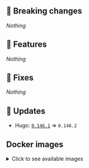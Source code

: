 ## :loudspeaker: Breaking changes

*Nothing*


## :tada: Features

*Nothing*


## :bug: Fixes

*Nothing*


## :heartbeat: Updates

* Hugo: [`0.146.1`](https://github.com/floryn90/docker-hugo/releases/tag/0.146.1) => `0.146.2`


## Docker images

<details>
<summary>Click to see available images</summary>

This release is available from Docker Hub as project `floryn90/hugo` with the following tags:

| Alias tags                   | Version specific tags                      |
| ---------------------------- | ------------------------------------------ |
| `busybox`, `latest`          | `0.146.2-busybox`, `0.146.2`                     |
| `busybox-ci`, `ci`           | `0.146.2-busybox-ci`, `0.146.2-ci`               |
| `busybox-onbuild`, `onbuild` | `0.146.2-busybox-onbuild`, `0.146.2-onbuild`     |
| `alpine`                     | `0.146.2-alpine`                              |
| `alpine-ci`                  | `0.146.2-alpine-ci`                           |
| `alpine-onbuild`             | `0.146.2-alpine-onbuild`                      |
| `asciidoctor`                | `0.146.2-asciidoctor`                         |
| `asciidoctor-ci`             | `0.146.2-asciidoctor-ci`                      |
| `asciidoctor-onbuild`        | `0.146.2-asciidoctor-onbuild`                 |
| `pandoc`                     | `0.146.2-pandoc`                              |
| `pandoc-ci`                  | `0.146.2-pandoc-ci`                           |
| `pandoc-onbuild`             | `0.146.2-pandoc-onbuild`                      |
| `ext-alpine`                 | `0.146.2-ext-alpine`                          |
| `ext-alpine-ci`              | `0.146.2-ext-alpine-ci`                       |
| `ext-alpine-onbuild`         | `0.146.2-ext-alpine-onbuild`                  |
| `ext-asciidoctor`            | `0.146.2-ext-asciidoctor`                     |
| `ext-asciidoctor-ci`         | `0.146.2-ext-asciidoctor-ci`                  |
| `ext-asciidoctor-onbuild`    | `0.146.2-ext-asciidoctor-onbuild`             |
| `ext-pandoc`                 | `0.146.2-ext-pandoc`                          |
| `ext-pandoc-ci`              | `0.146.2-ext-pandoc-ci`                       |
| `ext-pandoc-onbuild`         | `0.146.2-ext-pandoc-onbuild`                  |
| `debian`                     | `0.146.2-debian`                              |
| `debian-ci`                  | `0.146.2-debian-ci`                           |
| `debian-onbuild`             | `0.146.2-debian-onbuild`                      |
| `ext-debian`, `ext`, `latest-ext` | `0.146.2-ext-debian`, `0.146.2-ext`         |
| `ext-debian-ci`, `ext-ci`    | `0.146.2-ext-debian-ci`, `0.146.2-ext-ci`        |
| `ext-debian-onbuild`, `ext-onbuild` | `0.146.2-ext-debian-onbuild`, `0.146.2-ext-onbuild` |
| `ubuntu`                     | `0.146.2-ubuntu`                            |
| `ubuntu-ci`                  | `0.146.2-ubuntu-ci`                         |
| `ubuntu-onbuild`             | `0.146.2-ubuntu-onbuild`                    |
| `ext-ubuntu`                 | `0.146.2-ext-ubuntu`                        |
| `ext-ubuntu-ci`              | `0.146.2-ext-ubuntu-ci`                     |
| `ext-ubuntu-onbuild`         | `0.146.2-ext-ubuntu-onbuild`                |
</details>